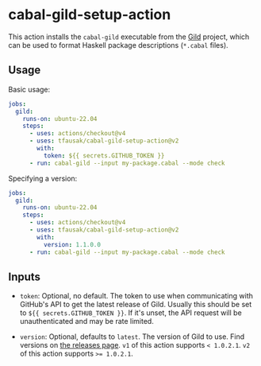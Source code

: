 # cabal-gild-setup-action

This action installs the `cabal-gild` executable from the [Gild][] project,
which can be used to format Haskell package descriptions (`*.cabal` files).

[Gild]: https://github.com/tfausak/cabal-gild

## Usage

Basic usage:

``` yaml
jobs:
  gild:
    runs-on: ubuntu-22.04
    steps:
      - uses: actions/checkout@v4
      - uses: tfausak/cabal-gild-setup-action@v2
        with:
          token: ${{ secrets.GITHUB_TOKEN }}
      - run: cabal-gild --input my-package.cabal --mode check
```

Specifying a version:

``` yaml
jobs:
  gild:
    runs-on: ubuntu-22.04
    steps:
      - uses: actions/checkout@v4
      - uses: tfausak/cabal-gild-setup-action@v2
        with:
          version: 1.1.0.0
      - run: cabal-gild --input my-package.cabal --mode check
```

## Inputs

- `token`: Optional, no default. The token to use when communicating with
  GitHub's API to get the latest release of Gild. Usually this should be set to
  `${{ secrets.GITHUB_TOKEN }}`. If it's unset, the API request will be
  unauthenticated and may be rate limited.

- `version`: Optional, defaults to `latest`. The version of Gild to use. Find
  versions on [the releases page][]. `v1` of this action supports `< 1.0.2.1`.
  `v2` of this action supports `>= 1.0.2.1`.

[the releases page]: https://github.com/tfausak/cabal-gild/releases
